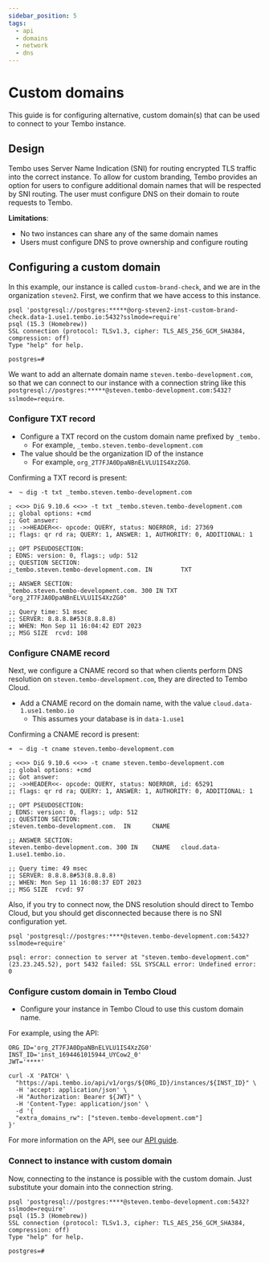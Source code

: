 ```yaml
---
sidebar_position: 5
tags:
  - api
  - domains
  - network
  - dns
---
```


# Custom domains

This guide is for configuring alternative, custom domain(s) that can be used to connect to your Tembo instance.

## Design

Tembo uses Server Name Indication (SNI) for routing encrypted TLS traffic into the correct instance. To allow for custom branding, Tembo provides an option for users to configure additional domain names that will be respected by SNI routing. The user must configure DNS on their domain to route requests to Tembo.

**Limitations**:
- No two instances can share any of the same domain names
- Users must configure DNS to prove ownership and configure routing

## Configuring a custom domain

In this example, our instance is called `custom-brand-check`, and we are in the organization `steven2`. First, we confirm that we have access to this instance.

```
psql 'postgresql://postgres:*****@org-steven2-inst-custom-brand-check.data-1.use1.tembo.io:5432?sslmode=require'
psql (15.3 (Homebrew))
SSL connection (protocol: TLSv1.3, cipher: TLS_AES_256_GCM_SHA384, compression: off)
Type "help" for help.

postgres=#
```

We want to add an alternate domain name `steven.tembo-development.com`, so that we can connect to our instance with a connection string like this `postgresql://postgres:*****@steven.tembo-development.com:5432?sslmode=require`.

### Configure TXT record

- Configure a TXT record on the custom domain name prefixed by `_tembo.`
  - For example, `_tembo.steven.tembo-development.com`
- The value should be the organization ID of the instance
  - For example, `org_2T7FJA0DpaNBnELVLU1IS4XzZG0`.

Confirming a TXT record is present:
```
➜  ~ dig -t txt _tembo.steven.tembo-development.com

; <<>> DiG 9.10.6 <<>> -t txt _tembo.steven.tembo-development.com
;; global options: +cmd
;; Got answer:
;; ->>HEADER<<- opcode: QUERY, status: NOERROR, id: 27369
;; flags: qr rd ra; QUERY: 1, ANSWER: 1, AUTHORITY: 0, ADDITIONAL: 1

;; OPT PSEUDOSECTION:
; EDNS: version: 0, flags:; udp: 512
;; QUESTION SECTION:
;_tembo.steven.tembo-development.com. IN        TXT

;; ANSWER SECTION:
_tembo.steven.tembo-development.com. 300 IN TXT "org_2T7FJA0DpaNBnELVLU1IS4XzZG0"

;; Query time: 51 msec
;; SERVER: 8.8.8.8#53(8.8.8.8)
;; WHEN: Mon Sep 11 16:04:42 EDT 2023
;; MSG SIZE  rcvd: 108
```

### Configure CNAME record

Next, we configure a CNAME record so that when clients perform DNS resolution on `steven.tembo-development.com`, they are directed to Tembo Cloud.

- Add a CNAME record on the domain name, with the value `cloud.data-1.use1.tembo.io`
  - This assumes your database is in `data-1.use1`

Confirming a CNAME record is present:

```
➜  ~ dig -t cname steven.tembo-development.com

; <<>> DiG 9.10.6 <<>> -t cname steven.tembo-development.com
;; global options: +cmd
;; Got answer:
;; ->>HEADER<<- opcode: QUERY, status: NOERROR, id: 65291
;; flags: qr rd ra; QUERY: 1, ANSWER: 1, AUTHORITY: 0, ADDITIONAL: 1

;; OPT PSEUDOSECTION:
; EDNS: version: 0, flags:; udp: 512
;; QUESTION SECTION:
;steven.tembo-development.com.  IN      CNAME

;; ANSWER SECTION:
steven.tembo-development.com. 300 IN    CNAME   cloud.data-1.use1.tembo.io.

;; Query time: 49 msec
;; SERVER: 8.8.8.8#53(8.8.8.8)
;; WHEN: Mon Sep 11 16:08:37 EDT 2023
;; MSG SIZE  rcvd: 97
```

Also, if you try to connect now, the DNS resolution should direct to Tembo Cloud, but you should get disconnected because there is no SNI configuration yet.

```
psql 'postgresql://postgres:****@steven.tembo-development.com:5432?sslmode=require'

psql: error: connection to server at "steven.tembo-development.com" (23.23.245.52), port 5432 failed: SSL SYSCALL error: Undefined error: 0
```

### Configure custom domain in Tembo Cloud

- Configure your instance in Tembo Cloud to use this custom domain name.

For example, using the API:

```
ORG_ID='org_2T7FJA0DpaNBnELVLU1IS4XzZG0'
INST_ID='inst_1694461015944_UYCow2_0'
JWT='****'

curl -X 'PATCH' \
  "https://api.tembo.io/api/v1/orgs/${ORG_ID}/instances/${INST_ID}" \
  -H 'accept: application/json' \
  -H "Authorization: Bearer ${JWT}" \
  -H 'Content-Type: application/json' \
  -d '{
  "extra_domains_rw": ["steven.tembo-development.com"]
}'
```

For more information on the API, see our [API guide](https://tembo.io/docs/tembo-cloud/api).

### Connect to instance with custom domain

Now, connecting to the instance is possible with the custom domain. Just substitute your domain into the connection string.

```
psql 'postgresql://postgres:****@steven.tembo-development.com:5432?sslmode=require'
psql (15.3 (Homebrew))
SSL connection (protocol: TLSv1.3, cipher: TLS_AES_256_GCM_SHA384, compression: off)
Type "help" for help.

postgres=#
```
